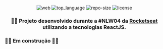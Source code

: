 <div align="center">

![web] ![top_language] ![repo-size] ![license]

### 🏃‍♂️ Projeto desenvolvido durante a #NLW04 da [Rocketseat] utilizando a tecnologias **ReactJS**.

</div>

### :construction_worker::construction: Em construção :construction_worker::construction:

<!-- Links -->
[Rocketseat]: https://rocketseat.com.br/

<!-- Bagdes -->
[web]: https://img.shields.io/badge/web-React-63DAFA?style=flat-square
[top_language]: https://img.shields.io/github/languages/top/iancmilan/moveit?style=flat-square
[license]: https://img.shields.io/github/license/iancmilan/moveit?style=flat-square
[repo-size]: https://img.shields.io/github/repo-size/iancmilan/moveit?style=flat-square
